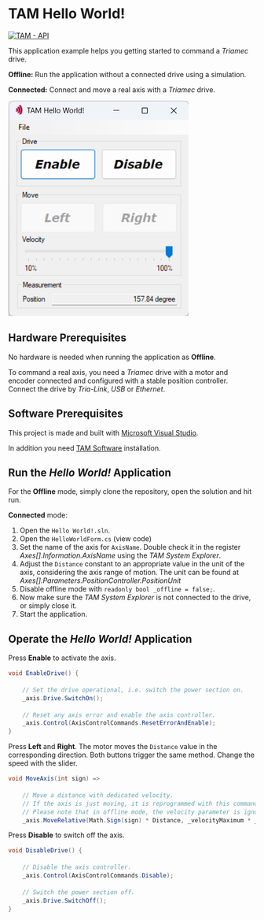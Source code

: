 # TAM Hello World!

[![TAM - API](https://img.shields.io/static/v1?label=TAM&message=API&color=b51839)](https://www.triamec.com/en/tam-api.html)

This application example helps you getting started to command a *Triamec* drive.

**Offline:** Run the application without a connected drive using a simulation.

**Connected:** Connect and move a real axis with a *Triamec* drive.

![TAM Hello World!](./doc/Screenshot.png)

## Hardware Prerequisites

No hardware is needed when running the application as **Offline**.

To command a real axis, you need a *Triamec* drive with a motor and encoder connected and configured with a stable position controller. Connect the drive by *Tria-Link*, *USB* or *Ethernet*.

## Software Prerequisites

This project is made and built with [Microsoft Visual Studio](https://visualstudio.microsoft.com/en/).

In addition you need [TAM Software](https://www.triamec.com/en/tam-software-support.html) installation.

## Run the *Hello World!* Application

For the **Offline** mode, simply clone the repository, open the solution and hit run.

**Connected** mode:

1. Open the `Hello World!.sln`.
2. Open the `HelloWorldForm.cs` (view code)
3. Set the name of the axis for `AxisName`. Double check it in the register *Axes[].Information.AxisName* using the *TAM System Explorer*.
4. Adjust the `Distance` constant to an appropriate value in the unit of the axis, considering the axis range of motion. The unit can be found at *Axes[].Parameters.PositionController.PositionUnit*
5. Disable offline mode with `readonly bool _offline = false;`.
6. Now make sure the *TAM System Explorer* is not connected to the drive, or simply close it.
7. Start the application.

## Operate the *Hello World!* Application

Press **Enable** to activate the axis.

```csharp
void EnableDrive() {

    // Set the drive operational, i.e. switch the power section on.
    _axis.Drive.SwitchOn();

    // Reset any axis error and enable the axis controller.
    _axis.Control(AxisControlCommands.ResetErrorAndEnable);
}
```

Press **Left** and **Right**. The motor moves the `Distance` value in the corresponding direction. Both buttons trigger the same method. Change the speed with the slider.

```csharp
void MoveAxis(int sign) =>

    // Move a distance with dedicated velocity.
    // If the axis is just moving, it is reprogrammed with this command.
    // Please note that in offline mode, the velocity parameter is ignored.
    _axis.MoveRelative(Math.Sign(sign) * Distance, _velocityMaximum * _velocitySlider.Value * 0.01f);
```

Press **Disable** to switch off the axis.

```csharp
void DisableDrive() {

    // Disable the axis controller.
    _axis.Control(AxisControlCommands.Disable);

    // Switch the power section off.
    _axis.Drive.SwitchOff();
}
```
